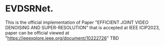 # EVDSRNet.
This is the official implementation of Paper "EFFICIENT JOINT VIDEO DENOISING AND SUPER-RESOLUTION" that is accepted at IEEE ICIP2023, paper can be official viewed at "https://ieeexplore.ieee.org/document/10222726"
TBD

